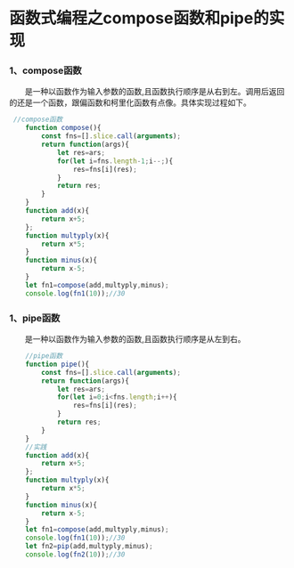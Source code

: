 # 函数式编程之compose函数和pipe的实现

### 1、compose函数
&#8195;&#8195;是一种以函数作为输入参数的函数,且函数执行顺序是从右到左。调用后返回的还是一个函数，跟偏函数和柯里化函数有点像。具体实现过程如下。
```javascript
 //compose函数
    function compose(){
        const fns=[].slice.call(arguments);
        return function(args){
            let res=ars;
            for(let i=fns.length-1;i--;){
                res=fns[i](res);
            }
            return res;
        }
    }
    function add(x){
        return x+5;
    };
    function multyply(x){
        return x*5;
    }
    function minus(x){
        return x-5;
    }
    let fn1=compose(add,multyply,minus);
    console.log(fn1(10));//30
```
### 1、pipe函数
&#8195;&#8195;是一种以函数作为输入参数的函数,且函数执行顺序是从左到右。
```javascript
    //pipe函数
    function pipe(){
        const fns=[].slice.call(arguments);
        return function(args){
            let res=ars;
            for(let i=0;i<fns.length;i++){
                res=fns[i](res);
            }
            return res;
        }
    }
    //实践
    function add(x){
        return x+5;
    };
    function multyply(x){
        return x*5;
    }
    function minus(x){
        return x-5;
    }
    let fn1=compose(add,multyply,minus);
    console.log(fn1(10));//30
    let fn2=pip(add,multyply,minus);
    console.log(fn2(10));//30

```
